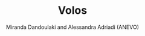 ---
layout: casestudy
name: volos
title: Volos
image: volos.jpg
author: Miranda Dandoulaki and Alessandra Adriadi (ANEVO)
active: case-studies
---